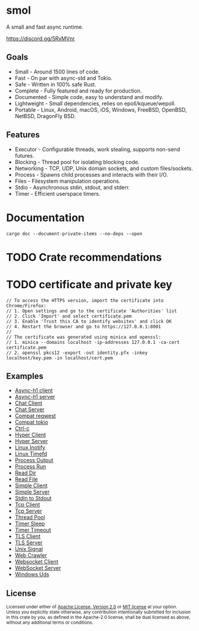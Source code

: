 # smol

A small and fast async runtime.

https://discord.gg/5RxMVnr

## Goals

* Small - Around 1500 lines of code.
* Fast - On par with async-std and Tokio.
* Safe - Written in 100% safe Rust.
* Complete - Fully featured and ready for production.
* Documented - Simple code, easy to understand and modify.
* Lightweight - Small dependencies, relies on epoll/kqueue/wepoll.
* Portable - Linux, Android, macOS, iOS, Windows, FreeBSD, OpenBSD, NetBSD, DragonFly BSD.

## Features

* Executor - Configurable threads, work stealing, supports non-send futures.
* Blocking - Thread pool for isolating blocking code.
* Networking - TCP, UDP, Unix domain sockets, and custom files/sockets.
* Process - Spawns child processes and interacts with their I/O.
* Files - Filesystem manipulation operations.
* Stdio - Asynchronous stdin, stdout, and stderr.
* Timer - Efficient userspace timers.

# Documentation

```
cargo doc --document-private-items --no-deps --open
```

# TODO Crate recommendations

# TODO certificate and private key
```
// To access the HTTPS version, import the certificate into Chrome/Firefox:
// 1. Open settings and go to the certificate 'Authorities' list
// 2. Click 'Import' and select certificate.pem
// 3. Enable 'Trust this CA to identify websites' and click OK
// 4. Restart the browser and go to https://127.0.0.1:8001
//
// The certificate was generated using minica and openssl:
// 1. minica --domains localhost -ip-addresses 127.0.0.1 -ca-cert certificate.pem
// 2. openssl pkcs12 -export -out identity.pfx -inkey localhost/key.pem -in localhost/cert.pem
```

## Examples

* [Async-h1 client](./examples/async-h1-client.rs)
* [Async-h1 server](./examples/async-h1-server.rs)
* [Chat Client](./examples/chat-client.rs)
* [Chat Server](./examples/chat-server.rs)
* [Compat reqwest](./examples/compat-reqwest.rs)
* [Compat tokio](./examples/compat-tokio.rs)
* [Ctrl-c](./examples/ctrl-c.rs)
* [Hyper Client](./examples/hyper-client.rs)
* [Hyper Server](./examples/hyper-server.rs)
* [Linux Inotify](./examples/linux-inotify.rs)
* [Linux Timefd](./examples/linux-timerfd.rs)
* [Process Output](./examples/process-output.rs)
* [Process Run](./examples/process-run.rs)
* [Read Dir](./examples/read-dir.rs)
* [Read File](./examples/read-file.rs)
* [Simple Client](./examples/simple-client.rs)
* [Simple Server](./examples/simple-server.rs)
* [Stdin to Stdout](./examples/stdin-to-stdout.rs)
* [Tcp Client](./examples/tcp-client.rs)
* [Tcp Server](./examples/tcp-server.rs)
* [Thread Pool](./examples/thread-pool.rs)
* [Timer Sleep](./examples/timer-sleep.rs)
* [Timer Timeout](./examples/timer-timeout.rs)
* [TLS Client](./examples/tls-client.rs)
* [TLS Server](./examples/tls-server.rs)
* [Unix Signal](./examples/unix-signal.rs)
* [Web Crawler](./examples/web-crawler.rs)
* [Websocket Client](./examples/websocket-client.rs)
* [WebSocket Server](./examples/websocket-server.rs)
* [Windows Uds](./examples/windows-uds.rs)

## License

<sup>
Licensed under either of <a href="LICENSE-APACHE">Apache License, Version
2.0</a> or <a href="LICENSE-MIT">MIT license</a> at your option.
</sup>

<br/>

<sub>
Unless you explicitly state otherwise, any contribution intentionally submitted
for inclusion in this crate by you, as defined in the Apache-2.0 license, shall
be dual licensed as above, without any additional terms or conditions.
</sub>
